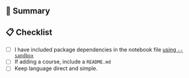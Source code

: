 ## 📝 Summary

<!--
Provide a concise summary of what this pull request is addressing.

Link to the issue in which this notebook or course was proposed.
-->

## 📋 Checklist

- [ ] I have included package dependencies in the notebook file [using `--sandbox`](https://docs.marimo.io/guides/package_reproducibility/)
- [ ] If adding a course, include a `README.md`
- [ ] Keep language direct and simple.
